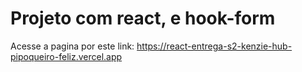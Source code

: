 # Projeto com react, e hook-form

Acesse a pagina por este link: https://react-entrega-s2-kenzie-hub-pipoqueiro-feliz.vercel.app
